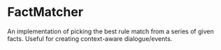# FactMatcher
An implementation of picking the best rule match from a series of given facts. Useful for creating context-aware dialogue/events. 
